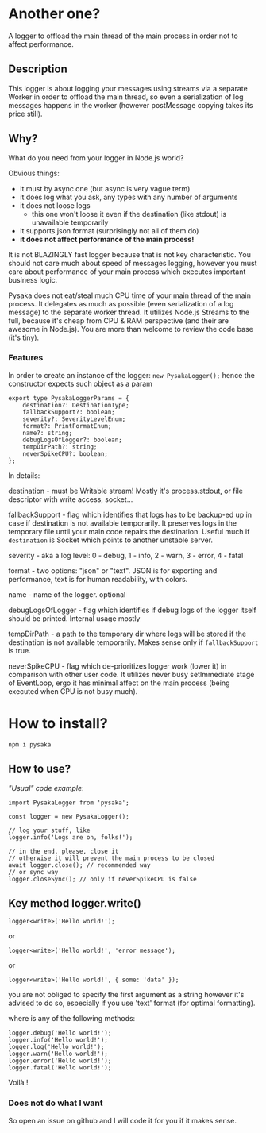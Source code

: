 # Another one?
A logger to offload the main thread of the main process in order not to affect performance.

## Description

This logger is about logging your messages using streams via a separate Worker in order to offload the main thread, so even a serialization of log messages happens in the worker (however postMessage copying takes its price still).

## Why?

What do you need from your logger in Node.js world?

Obvious things:
- it must by async one (but async is very vague term) 
- it does log what you ask, any types with any number of arguments
- it does not loose logs
  - this one won't loose it even if the destination (like stdout) is unavailable temporarily
- it supports json format (surprisingly not all of them do)
- <b>it does not affect performance of the main process!</b>

It is not BLAZINGLY fast logger because that is not key characteristic. You should not care much about speed of messages logging, however you must care about performance of your main process which executes important business logic.

Pysaka does not eat/steal much CPU time of your main thread of the main process. It delegates as much as possible (even serialization of a log message) to the separate worker thread. It utilizes Node.js Streams to the full, because it's cheap from CPU & RAM perspective (and their are awesome in Node.js).
You are more than welcome to review the code base (it's tiny).

### Features

In order to create an instance of the logger: `new PysakaLogger();`
hence the constructor expects such object as a param

    export type PysakaLoggerParams = {
        destination?: DestinationType;
        fallbackSupport?: boolean;
        severity?: SeverityLevelEnum;
        format?: PrintFormatEnum;
        name?: string;
        debugLogsOfLogger?: boolean;
        tempDirPath?: string;
        neverSpikeCPU?: boolean;
    };

In details:

destination - must be Writable stream! Mostly it's process.stdout, or file descriptor with write access, socket...

fallbackSupport - flag which identifies that logs has to be backup-ed up in case if destination is not available temporarily. It preserves logs in the temporary file until your main code repairs the destination. Useful much if `destination` is Socket which points to another unstable server.

severity - aka a log level: 0 - debug, 1 - info, 2 - warn, 3 - error, 4 - fatal

format - two options: "json" or "text". JSON is for exporting and performance, text is for human readability, with colors.

name - name of the logger. optional

debugLogsOfLogger - flag which identifies if debug logs of the logger itself should be printed. Internal usage mostly

tempDirPath - a path to the temporary dir where logs will be stored if the destination is not available temporarily. Makes sense only if `fallbackSupport` is true.

neverSpikeCPU - flag which de-prioritizes logger work (lower it) in comparison with other user code. It utilizes never busy setImmediate stage of EventLoop, ergo it has minimal affect on the main process (being executed when CPU is not busy much).

# How to install?

`npm i pysaka`

## How to use?

*"Usual" code example*:

    import PysakaLogger from 'pysaka';

    const logger = new PysakaLogger();

    // log your stuff, like
    logger.info('Logs are on, folks!');

    // in the end, please, close it
    // otherwise it will prevent the main process to be closed
    await logger.close(); // recommended way
    // or sync way
    logger.closeSync(); // only if neverSpikeCPU is false

## Key method logger.write()

    logger<write>('Hello world!');
or

    logger<write>('Hello world!', 'error message');
or

    logger<write>('Hello world!', { some: 'data' });

you are not obliged to specify the first argument as a string however it's advised to do so, especially if you use 'text' format (for optimal formatting).

where <write> is any of the following methods:

    logger.debug('Hello world!');
    logger.info('Hello world!');
    logger.log('Hello world!');
    logger.warn('Hello world!');
    logger.error('Hello world!');
    logger.fatal('Hello world!'); 

Voilà !

### Does not do what I want
So open an issue on github and I will code it for you if it makes sense.
